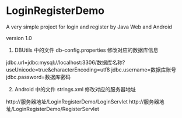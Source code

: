 # LoginRegisterDemo
A very simple project for login and register by Java Web and Android

version 1.0
1. DBUtils 中的文件 db-config.properties 修改对应的数据库信息

jdbc.url=jdbc:mysql://localhost:3306/数据库名称?useUnicode=true&characterEncoding=utf8
jdbc.username=数据库账号
jdbc.password=数据库密码

2. Android 中的文件 strings.xml 修改对应的服务器地址

<string name="s_url_login">http://服务器地址/LoginRegisterDemo/LoginServlet</string>
<string name="s_url_register">http://服务器地址/LoginRegisterDemo/RegisterServlet</string>
